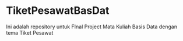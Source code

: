 # TiketPesawatBasDat
Ini adalah repository untuk FInal Project Mata Kuliah Basis Data dengan tema Tiket Pesawat

